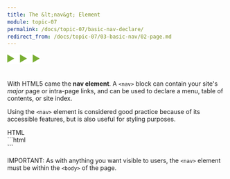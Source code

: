 ```yaml
---
title: The &lt;nav&gt; Element
module: topic-07
permalink: /docs/topic-07/basic-nav-declare/
redirect_from: /docs/topic-07/03-basic-nav/02-page.md
---
```


<img src="./../../../img/arrow-divider.svg" style="width: 75px; border: none; margin: 0px 0 20px 0" />

With HTML5 came the **nav element**. A `<nav>` block can contain your site's _major_ page or intra-page links, and can be used to declare a menu, table of contents, or site index.

Using the `<nav>` element is considered good practice because of its accessible features, but is also useful for styling purposes.


<div id="code-heading">HTML</div>
```html
<body>
  <nav id="main-menu">
    <!-- Site Links -->
  </nav>

  <!-- Further page content -->
</body>
```

<span class="label label-danger">IMPORTANT:</span> As with anything you want visible to users, the `<nav>` element must be within the `<body>` of the page.
